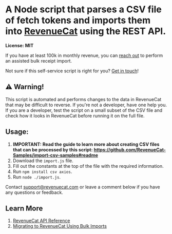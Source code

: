 # A Node script that parses a CSV file of fetch tokens and imports them into [RevenueCat](https://www.revenuecat.com) using the REST API.
**License: MIT**

If you have at least 100k in monthly revenue, you can [reach out](https://www.revenuecat.com/demo/) to perform an assisted bulk receipt import.

Not sure if this self-service script is right for you? [Get in touch](https://app.revenuecat.com/settings/support)!

## ⚠️ Warning!
This script is automated and performs changes to the data in RevenueCat that may be difficult to reverse. If you're not a developer, have one help you. If you are a developer, test the script on a small subset of the CSV file and check how it looks in RevenueCat before running it on the full file.

## Usage:
  1. **IMPORTANT: Read the guide to learn more about creating CSV files that can be processed by this script: https://github.com/RevenueCat-Samples/import-csv-samples#readme**
  2. Download the `import.js` file.
  3. Fill out the constants at the top of the file with the required information.
  4. Run `npm install csv axios`.
  5. Run `node ./import.js`.

Contact support@revenuecat.com or leave a comment below if you have any questions or feedback.

## Learn More
  1. [RevenueCat API Reference](https://docs.revenuecat.com/reference/basic)
  2. [Migrating to RevenueCat Using Bulk Imports](https://github.com/RevenueCat-Samples/import-csv-samples#readme)